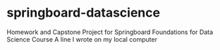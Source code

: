 # springboard-datascience
Homework and Capstone Project for Springboard Foundations for Data Science Course
A line I wrote on my local computer
